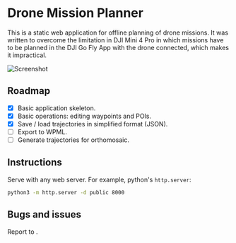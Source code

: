 # Drone Mission Planner

This is a static web application for offline planning of drone missions. It was written to overcome the limitation in DJI Mini 4 Pro in which missions have to be planned in the DJI Go Fly App with the drone connected, which makes it impractical. 

![Screenshot](./doc/assets/screenshot.png)

## Roadmap

- [x] Basic application skeleton.
- [x] Basic operations: editing waypoints and POIs.
- [x] Save / load trajectories in simplified format (JSON).
- [ ] Export to WPML.
- [ ] Generate trajectories for orthomosaic.

## Instructions

Serve with any web server. For example, python's `http.server`:

~~~bash
python3 -m http.server -d public 8000
~~~

## Bugs and issues

Report to []().